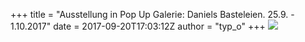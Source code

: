 +++
title = "Ausstellung in Pop Up Galerie: Daniels Basteleien. 25.9. - 1.10.2017"
date = 2017-09-20T17:03:12Z
author = "typ_o"
+++
[![](https://flipdot.org/blog/uploads/flyer_digital.serendipityThumb.png)](https://flipdot.org/blog/uploads/flyer_digital.png)
